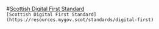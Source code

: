 
#[Scottish Digital First Standard](https://resources.mygov.scot/standards/digital-first/) <br />
`[Scottish Digital First Standard](https://resources.mygov.scot/standards/digital-first) `


